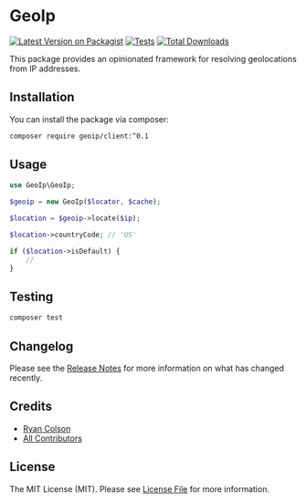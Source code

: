 # GeoIp

[![Latest Version on Packagist](https://img.shields.io/packagist/v/geoip/client.svg?style=flat-square)](https://packagist.org/packages/geoip/client)
[![Tests](https://github.com/geoip/client/actions/workflows/run-tests.yml/badge.svg?branch=master)](https://github.com/geoip/client/actions/workflows/run-tests.yml)
[![Total Downloads](https://img.shields.io/packagist/dt/geoip/client.svg?style=flat-square)](https://packagist.org/packages/geoip/client)

This package provides an opinionated framework for resolving geolocations from IP addresses.

## Installation

You can install the package via composer:

```bash
composer require geoip/client:^0.1
```

## Usage

```php
use GeoIp\GeoIp;

$geoip = new GeoIp($locator, $cache);

$location = $geoip->locate($ip);

$location->countryCode; // 'US'

if ($location->isDefault) {
    //
}
```

## Testing

```bash
composer test
```

## Changelog

Please see the [Release Notes](../../releases) for more information on what has changed recently.

## Credits

- [Ryan Colson](https://github.com/ryancco)
- [All Contributors](../../contributors)

## License

The MIT License (MIT). Please see [License File](LICENSE.md) for more information.
